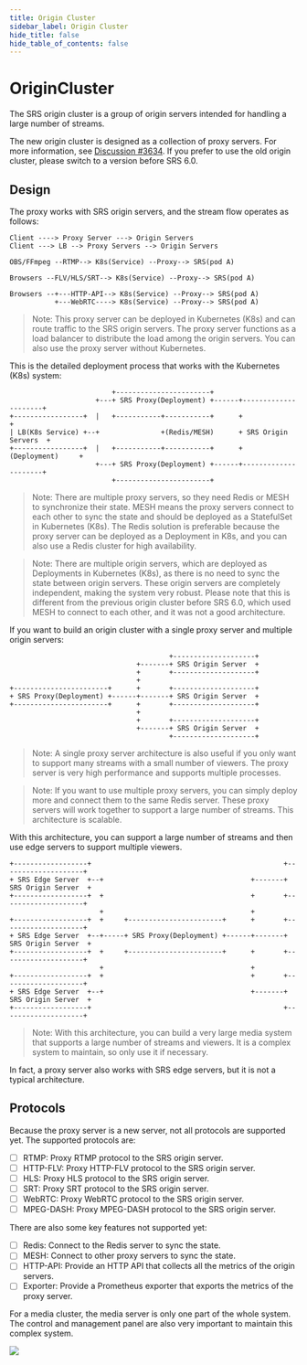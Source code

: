 ```yaml
---
title: Origin Cluster
sidebar_label: Origin Cluster
hide_title: false
hide_table_of_contents: false
---
```


# OriginCluster
The SRS origin cluster is a group of origin servers intended for handling a large number of streams.

The new origin cluster is designed as a collection of proxy servers. For more information, see 
[Discussion #3634](https://github.com/ossrs/srs/discussions/3634). If you prefer to use the old 
origin cluster, please switch to a version before SRS 6.0.

## Design

The proxy works with SRS origin servers, and the stream flow operates as follows:

```text
Client ----> Proxy Server ---> Origin Servers
Client ---> LB --> Proxy Servers --> Origin Servers

OBS/FFmpeg --RTMP--> K8s(Service) --Proxy--> SRS(pod A)

Browsers --FLV/HLS/SRT--> K8s(Service) --Proxy--> SRS(pod A)

Browsers --+---HTTP-API--> K8s(Service) --Proxy--> SRS(pod A)
           +---WebRTC----> K8s(Service) --Proxy--> SRS(pod A)
```

> Note: This proxy server can be deployed in Kubernetes (K8s) and can route traffic to the SRS origin 
> servers. The proxy server functions as a load balancer to distribute the load among the origin servers. 
> You can also use the proxy server without Kubernetes.

This is the detailed deployment process that works with the Kubernetes (K8s) system:

```text
                         +-----------------------+
                     +---+ SRS Proxy(Deployment) +------+---------------------+
+-----------------+  |   +-----------+-----------+      +                     +
| LB(K8s Service) +--+               +(Redis/MESH)      + SRS Origin Servers  +
+-----------------+  |   +-----------+-----------+      +    (Deployment)     +
                     +---+ SRS Proxy(Deployment) +------+---------------------+
                         +-----------------------+
```

> Note: There are multiple proxy servers, so they need Redis or MESH to synchronize their state. MESH means 
> the proxy servers connect to each other to sync the state and should be deployed as a StatefulSet in 
> Kubernetes (K8s). The Redis solution is preferable because the proxy server can be deployed as a Deployment 
> in K8s, and you can also use a Redis cluster for high availability.

> Note: There are multiple origin servers, which are deployed as Deployments in Kubernetes (K8s), as there is 
> no need to sync the state between origin servers. These origin servers are completely independent, making 
> the system very robust. Please note that this is different from the previous origin cluster before SRS 6.0,
> which used MESH to connect to each other, and it was not a good architecture.

If you want to build an origin cluster with a single proxy server and multiple origin servers:

```text
                                       +--------------------+
                               +-------+ SRS Origin Server  +
                               +       +--------------------+
                               +
+-----------------------+      +       +--------------------+
+ SRS Proxy(Deployment) +------+-------+ SRS Origin Server  +
+-----------------------+      +       +--------------------+
                               +
                               +       +--------------------+
                               +-------+ SRS Origin Server  +
                                       +--------------------+
```

> Note: A single proxy server architecture is also useful if you only want to support many streams with a 
> small number of viewers. The proxy server is very high performance and supports multiple processes.

> Note: If you want to use multiple proxy servers, you can simply deploy more and connect them to the same 
> Redis server. These proxy servers will work together to support a large number of streams. This architecture 
> is scalable.

With this architecture, you can support a large number of streams and then use edge servers to support
multiple viewers.

```text
+------------------+                                               +--------------------+
+ SRS Edge Server  +--+                                    +-------+ SRS Origin Server  +
+------------------+  +                                    +       +--------------------+
                      +                                    +
+------------------+  +     +-----------------------+      +       +--------------------+
+ SRS Edge Server  +--+-----+ SRS Proxy(Deployment) +------+-------+ SRS Origin Server  +
+------------------+  +     +-----------------------+      +       +--------------------+
                      +                                    +
+------------------+  +                                    +       +--------------------+
+ SRS Edge Server  +--+                                    +-------+ SRS Origin Server  +
+------------------+                                               +--------------------+
```

> Note: With this architecture, you can build a very large media system that supports a large number of 
> streams and viewers. It is a complex system to maintain, so only use it if necessary.

In fact, a proxy server also works with SRS edge servers, but it is not a typical architecture.

## Protocols

Because the proxy server is a new server, not all protocols are supported yet. The supported protocols are:

- [ ] RTMP: Proxy RTMP protocol to the SRS origin server.
- [ ] HTTP-FLV: Proxy HTTP-FLV protocol to the SRS origin server.
- [ ] HLS: Proxy HLS protocol to the SRS origin server.
- [ ] SRT: Proxy SRT protocol to the SRS origin server.
- [ ] WebRTC: Proxy WebRTC protocol to the SRS origin server.
- [ ] MPEG-DASH: Proxy MPEG-DASH protocol to the SRS origin server.

There are also some key features not supported yet:

- [ ] Redis: Connect to the Redis server to sync the state.
- [ ] MESH: Connect to other proxy servers to sync the state.
- [ ] HTTP-API: Provide an HTTP API that collects all the metrics of the origin servers.
- [ ] Exporter: Provide a Prometheus exporter that exports the metrics of the proxy server.

For a media cluster, the media server is only one part of the whole system. The control and management panel 
are also very important to maintain this complex system.

![](https://ossrs.io/gif/v1/sls.gif?site=ossrs.io&path=/lts/doc/en/v7/origin-cluster)

